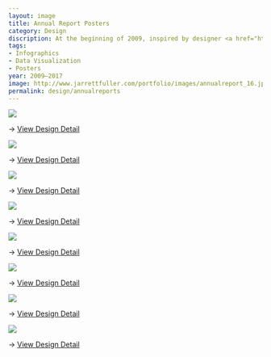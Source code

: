 ```yaml
---
layout: image
title: Annual Report Posters
category: Design
discription: At the beginning of 2009, inspired by designer <a href="http://www.feltron.com">Nicholas Felton's Annual Reports</A>, I started recording various details in an attempt to create my own infographic poster documenting the various minutia of the year. In the following years, it was become a yearly tradition and way for me to look back over the past year. Each year takes the format of an 11x17 two-color poster set in two typefaces. The 2009 poster was featured in a lecture Mr. Felton gave at the <a href="http://vimeo.com/11132827">2010 see Conference</A>.
tags:
- Infographics
- Data Visualization
- Posters
year: 2009–2017
image: http://www.jarrettfuller.com/portfolio/images/annualreport_16.jpg
permalink: design/annualreports
---
```


<div class="images-left">
             <img src="http://www.jarrettfuller.com/portfolio/images/annualreport_16.jpg">
<P>&rarr;  <a href="http://www.jarrettfuller.com/extras/annualreport16.htm">View Design Detail</A></P>
            </div>

<div class="images-right">
             <img src="http://www.jarrettfuller.com/extras/15annualreport.jpg">
<P>&rarr;  <a href="http://www.jarrettfuller.com/extras/annualreport15.htm">View Design Detail</A></P>
            </div>
<section class="clear"></section>

<div class="images-left">
             <img src="http://www.jarrettfuller.com/extras/14annualreport_web.jpg">
<P>&rarr;  <a href="http://www.jarrettfuller.com/extras/annualreport14.htm">View Design Detail</A></P>
            </div>

<div class="images-right"><img src="http://www.jarrettfuller.com/extras/13annualreport_web.jpg">
<P> &rarr; <a href="http://www.jarrettfuller.com/extras/annualreport13.htm">View Design Detail</A></P></div>
<section class="clear"></section>

<div class="images-left">
<img src="http://www.jarrettfuller.com/extras/12annualreport.jpg">
<P>&rarr; <a href="http://www.jarrettfuller.com/extras/annualreport12.htm" class="visit">View Design Detail</A></P>
            </div>

<div class="images-right"><img src="http://www.jarrettfuller.com/extras/11annualreport.jpg">
<P>&rarr; <a href="http://www.jarrettfuller.com/extras/annualreport11.htm" class="visit">View Design Detail</A></P></div>
<section class="clear"></section>

<div class="images-left">
<img src="http://www.jarrettfuller.com/extras/annualreport2010.jpg">
<P>&rarr; <a href="http://www.jarrettfuller.com/extras/annualreport10.htm" class="visit">View Design Detail</A></P>
            </div>

<div class="images-right"><img src="http://www.jarrettfuller.com/extras/annualreport.jpg">
<P>&rarr; <a href="http://www.jarrettfuller.com/extras/annualreport.htm" class="visit">View Design Detail</A></P></div>

